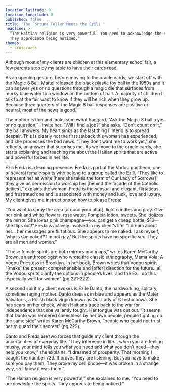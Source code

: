 ```yaml
---
location_latitude: 0
location_longitude: 0
published: false
title: 'The Fortune Teller Meets the Ezili '
headline: >-
  “The Haitian religion is very powerful. You need to acknowledge the spirits.
  They appreciate being noticed.”
themes:
  - crossroads
---
```

Although most of my clients are children at this elementary school fair, a few parents stop by my table to have their cards read.  

As an opening gesture, before moving to the oracle cards, we start off with the Magic 8 Ball. Mattel released the black plastic toy ball in the 1950s and it can answer yes or no questions through a magic die that surfaces from murky blue water to a window on the bottom of ball. A majority of children I talk to at the fair want to know if they will be rich when they grow up. Because three quarters of the Magic 8 ball responses are positive or neutral, most of the news is good.   

The mother is thin and looks somewhat haggard. “Ask the Magic 8 ball a yes or no question,” I invite her. “Will I find a job?” she asks. “Don’t count on it,” the ball answers.  My heart sinks as the last thing I intend is to spread despair. This is clearly not the first setback this woman has experienced, and she processes the bad news. “They don’t want me to work yet,” she reflects, an answer that surprises me. As we move to the oracle cards, she starts explaining and teaching me about the Haitian spirits that are active and powerful forces in her life.   

Ezili Freda is a leading presence. Freda is part of the Vodou pantheon, one of several female spirits who belong to a group called the Ezili. “They like to represent her as white [here she takes the form of Our Lady of Sorrows] they give us permission to worship her [behind the façade of the Catholic deities],” explains the woman. Freda is the sensual and elegant, flirtatious and frustrated one and is associated with money and luck, love and luxury.  My client gives me instructions on how to please Freda:  

“You want to spray the area [around your altar], light candles and pray. Give her pink and white flowers, rose water, Pompeia lotion, sweets. She idolizes the mirror. She loves pink champagne—you can get a cheap bottle, $10—she flips out!” Freda is actively involved in my client’s life: “I dream about her… her messages are flirtatious. She appears to me naked. I ask myself, ‘why is she naked? I’m not gay.’  But the spirits have no specific sex. They are all men and women.”  

“These female spirits are both mirrors and maps,” writes Karen McCarthy Brown, an anthropologist who wrote the classic ethnography, Mama Vola: A Vodou Priestess in Brooklyn. In her book, Brown writes that Vodou spirits “[make] the present comprehensible and [offer] direction for the future…all the Vodou sprits clarify the options in people’s lives; and the Ezili do this especially well for women” (pg 221-222).  

A second spirit my client evokes is Ezile Danto, the hardworking, solitary, sometime raging mother.  Danto dresses in blue and appears as the Mater Salvatoris, a Polish black virgin known as Our Lady of Czestochowa. She has scars on her cheek, which Haitians trace back to the war for independence that she valiantly fought.  Her tongue was cut out. “It seems that Danto was rendered speechless by her own people, people fighting on the same side” writes Karen McCarthy Brown, “people who could not trust her to guard their secrets” (pg 229).   

Danto and Freda are two forces that guide my client through the uncertainties of everyday life.  “They intervene in life… when you are feeling mushy, your mind tells you what you need and what you don’t need—they help you know,” she explains.  “I dreamed of prosperity. That morning I caught the number 733. It proves they are listening. But you have to make sure you pay them. They broke my cell phone—it was broken in a strange way, so I know it was them.”  

“The Haitian religion is very powerful,” she explained to me. “You need to acknowledge the spirits. They appreciate being noticed.”  
